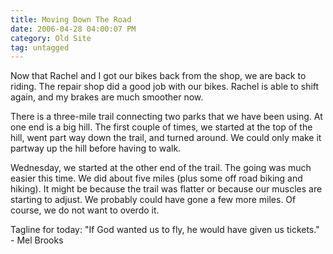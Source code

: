 ```yaml
---
title: Moving Down The Road
date: 2006-04-28 04:00:07 PM
category: Old Site
tag: untagged
---
```


Now that Rachel and I got our bikes back from the shop, we are back to riding. The repair shop did a good job with our bikes. Rachel is able to shift again, and my brakes are much smoother now.

There is a three-mile trail connecting two parks that we have been using. At one end is a big hill. The first couple of times, we started at the top of the hill, went part way down the trail, and turned around. We could only make it partway up the hill before having to walk.

Wednesday, we started at the other end of the trail. The going was much easier this time. We did about five miles (plus some off road biking and hiking). It might be because the trail was flatter or because our muscles are starting to adjust. We probably could have gone a few more miles. Of course, we do not want to overdo it.

Tagline for today: "If God wanted us to fly, he would have given us tickets." - Mel Brooks
